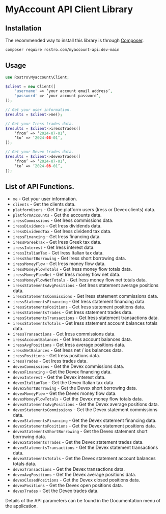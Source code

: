 # MyAccount API Client Library

## Installation

The recommended way to install this library is through
[Composer](https://getcomposer.org/).

```bash
composer require rostro.com/myaccount-api:dev-main
```

## Usage

```php
use Rostro\Myaccount\Client;

$client = new Client([
    'username' => ‘your account email address’,
    'password' => ‘your account password’,
]);

// Get your user information.
$results = $client->me();

// Get your Iress trades data.
$results = $client->iressTrades([
    ‘from’ => ‘2024-07-01’,
    ‘to’ => ‘2024-08-01’,
]);

// Get your Devex trades data.
$results = $client->devexTrades([
    ‘from’ => ‘2024-07-01’,
    ‘to’ => ‘2024-08-01’,
]);
```

## List of API Functions.

 - `me` - Get your user information.
 - `clients` - Get the clients data.
 - `platformUsers` - Get the platform users (Iress or Devex clients) data.
 - `platformAccounts` - Get the accounts data.
 - `iressCommissions` - Get Iress commissions data.
 - `iressDividends` - Get Iress dividends data.
 - `iressDividendTax` - Get Iress dividend tax data.
 - `iressFinancing` - Get Iress financing data.
 - `iressPGreekTax` - Get Iress Greek tax data.
 - `iressInterest` - Get Iress interest data.
 - `iressItalianTax` - Get Iress Italian tax data.
 - `iressShortBorrowing` - Get Iress short borrowing data.
 - `iressMoneyFlow` - Get Iress money flow data.
 - `iressMoneyFlowTotals` - Get Iress money flow totals data.
 - `iressMoneyFlowNet` - Get Iress money flow net data.
 - `iressMoneyFlowNetTotals` - Get Iress money flow net totals  data.
 - `iressStatementsAvgPositions` - Get Iress statement average positions data.
 - `iressStatementsCommissions` - Get Iress statement commissions data.
 - `iressStatementsFinancing` - Get Iress statement financing data.
 - `iressStatementsPositions` - Get Iress statement positions data.
 - `iressStatementsTrades` - Get Iress statement trades data.
 - `iressStatementsTransactions` - Get Iress statement transactions data.
 - `iressStatementsTotals` - Get Iress statement account balances totals data.
 - `iressTransactions` - Get Iress commissions data.
 - `iressAccountBalances` - Get Iress account balances data.
 - `iressAvgPositions` - Get Iress average positions data.
 - `iressNetBalances` - Get Iress net / ios balances  data.
 - `iressPositions` - Get Iress positions data.
 - `iressTrades` - Get Iress trades data.
 - `devexCommissions` - Get the Devex commissions data.
 - `devexFinancing` - Get the Devex financing data.
 - `devexInterest` - Get the Devex interest data.
 - `devexItalianTax` - Get the Devex Italian tax data.
 - `devexShortBorrowing` - Get the Devex short borrowing data.
 - `devexMoneyFlow` - Get the Devex money flow data.
 - `devexMoneyFlowTotals` - Get the Devex money flow totals data.
 - `devexStatementsAvgPositions` - Get the Devex average positions data.
 - `devexStatementsCommissions` - Get the Devex statement commissions data.
 - `devexStatementsFinancing` - Get the Devex statement financing data.
 - `devexStatementsPositions` - Get the Devex statement positions data.
 - `devexStatementsShortBorrowing` - Get the Devex statement short borrowing data.
 - `devexStatementsTrades` - Get the Devex statement trades data.
 - `devexStatementsTransactions` - Get the Devex statement transactions data.
 - `devexStatementsTotals` - Get the Devex statement account balances totals data.
 - `devexTransactions` - Get the Devex transactions data.
 - `devexAvgPositions` - Get the Devex average positions data.
 - `devexClosedPositions` - Get the Devex closed positions data.
 - `devexPositions` - Get the Devex open positions data.
 - `devexTrades` - Get the Devex trades data.

Details of the API parameters can be found in the Documentation menu of the application.
